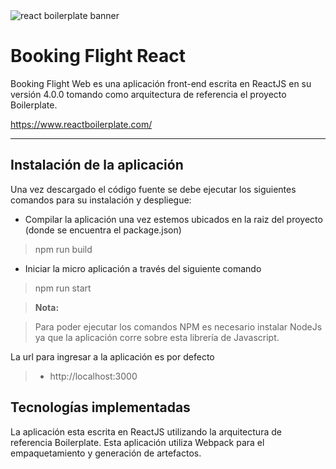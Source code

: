 <img src="https://raw.githubusercontent.com/react-boilerplate/react-boilerplate-brand/master/assets/banner-metal-optimized.jpg" alt="react boilerplate banner" align="center" />

Booking Flight React
===================


Booking Flight Web es una aplicación front-end escrita en ReactJS en su versión 4.0.0 tomando como arquitectura de referencia el proyecto Boilerplate.

https://www.reactboilerplate.com/

----------


Instalación de la aplicación
-------------

Una vez descargado el código fuente se debe ejecutar los siguientes comandos para su instalación y despliegue:

- Compilar la aplicación una vez estemos ubicados en la raiz del proyecto (donde se encuentra el package.json)
> npm run build

- Iniciar la micro aplicación a través del siguiente comando
> npm run start


> **Nota:**

> Para poder ejecutar los comandos NPM es necesario instalar NodeJs ya que la aplicación corre sobre esta librería de Javascript.

La url para ingresar a la aplicación es por defecto

>- http://localhost:3000


Tecnologías implementadas
-------------
La aplicación esta escrita en ReactJS utilizando la arquitectura de referencia Boilerplate.
Esta aplicación utiliza Webpack para el empaquetamiento y generación de artefactos.

